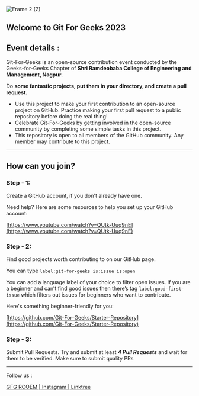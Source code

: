 ![Frame 2 (2)](https://github.com/Git-For-Geeks-2-0/.github/assets/113467810/e20c6aac-6dc1-4be8-9709-d805b14b750f)

## Welcome to Git For Geeks 2023

## Event details :

Git-For-Geeks is an open-source contribution event conducted by the Geeks-for-Geeks Chapter of **Shri Ramdeobaba College of Engineering and Management, Nagpur**.

Do **some fantastic projects, put them in your directory, and create a pull request.**

- Use this project to make your first contribution to an open-source project on GitHub. Practice making your first pull request to a public repository before doing the real thing!
- Celebrate Git-For-Geeks by getting involved in the open-source community by completing some simple tasks in this project.
- This repository is open to all members of the GitHub community. Any member may contribute to this project.

---

 <!-- ## View Leader Board - [Link](https://adorable-scone-a2f25a.netlify.app/) -->


## How can you join?

### Step - 1:

Create a GitHub account, if you don't already have one. 

Need help? Here are some resources to help you set up your GitHub account:

[https://www.youtube.com/watch?v=QUtk-Uuq9nE](https://www.youtube.com/watch?v=QUtk-Uuq9nE)

### Step - 2:

Find good projects worth contributing to on our GitHub page. 

You can type `label:git-for-geeks is:issue is:open`

You can add a language label of your choice to filter open issues. If you are a beginner and can’t find good issues then there’s tag `label:good-first-issue` which filters out issues for beginners who want to contribute.

Here's something beginner-friendly for you:

[https://github.com/Git-For-Geeks/Starter-Repository](https://github.com/Git-For-Geeks/Starter-Repository)

### Step - 3:

Submit Pull Requests. Try and submit at least ***4 Pull Requests*** and wait for them to be verified. Make sure to submit quality PRs

---

Follow us : 

[GFG RCOEM | Instagram | Linktree](https://linktr.ee/gfgrcoem)

